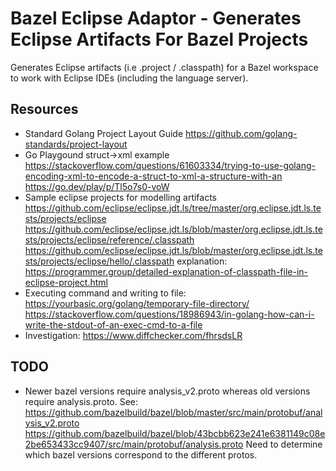 # Bazel Eclipse Adaptor - Generates Eclipse Artifacts For Bazel Projects

Generates Eclipse artifacts (i.e .project / .classpath) for a Bazel workspace to work with Eclipse IDEs (including the language server).

## Resources

- Standard Golang Project Layout Guide
  https://github.com/golang-standards/project-layout
- Go Playgound struct->xml example
  https://stackoverflow.com/questions/61603334/trying-to-use-golang-encoding-xml-to-encode-a-struct-to-xml-a-structure-with-an
  https://go.dev/play/p/Tl5o7s0-voW
- Sample eclipse projects for modelling artifacts
  https://github.com/eclipse/eclipse.jdt.ls/tree/master/org.eclipse.jdt.ls.tests/projects/eclipse
  https://github.com/eclipse/eclipse.jdt.ls/blob/master/org.eclipse.jdt.ls.tests/projects/eclipse/reference/.classpath
  https://github.com/eclipse/eclipse.jdt.ls/blob/master/org.eclipse.jdt.ls.tests/projects/eclipse/hello/.classpath
  explanation: https://programmer.group/detailed-explanation-of-classpath-file-in-eclipse-project.html
- Executing command and writing to file:
  https://yourbasic.org/golang/temporary-file-directory/
  https://stackoverflow.com/questions/18986943/in-golang-how-can-i-write-the-stdout-of-an-exec-cmd-to-a-file
- Investigation: https://www.diffchecker.com/fhrsdsLR

## TODO

- Newer bazel versions require analysis_v2.proto whereas old versions require analysis.proto. See:
  https://github.com/bazelbuild/bazel/blob/master/src/main/protobuf/analysis_v2.proto
  https://github.com/bazelbuild/bazel/blob/43bcbb623e241e6381149c08e2be653433cc9407/src/main/protobuf/analysis.proto
  Need to determine which bazel versions correspond to the different protos.
